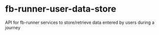 # fb-runner-user-data-store
API for fb-runner services to store/retrieve data entered by users during a journey
